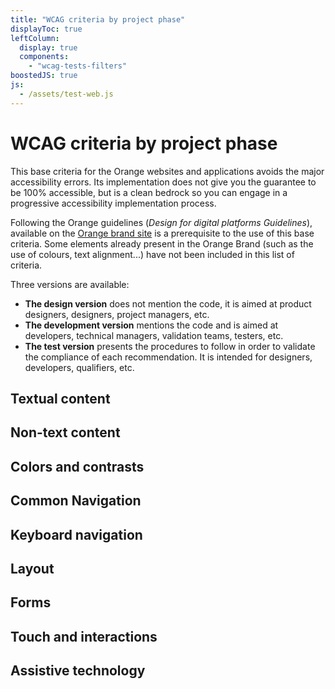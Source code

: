```yaml
---
title: "WCAG criteria by project phase"
displayToc: true
leftColumn:
  display: true
  components: 
    - "wcag-tests-filters"
boostedJS: true
js:
  - /assets/test-web.js
---
```


# WCAG criteria by project phase

This base criteria for the Orange websites and applications avoids the major accessibility errors.
Its implementation does not give you the guarantee to be 100% accessible, but is a clean bedrock so you can engage in a progressive accessibility implementation process.

Following the Orange guidelines (<cite>Design for digital platforms Guidelines</cite>), available on the [Orange brand site](http://design.orange.com/) is a prerequisite to the use of this base criteria. 
Some elements already present in the Orange Brand (such as the use of colours, text alignment...) have not been included in this list of criteria.

Three versions are available:
- **The design version** does not mention the code, it is aimed at product designers, designers, project managers, etc.
- **The development version** mentions the code and is aimed at developers, technical managers, validation teams, testers, etc.
- **The test version** presents the procedures to follow in order to validate the compliance of each recommendation. It is intended for designers, developers, qualifiers, etc.


<section id="refTests" class="accordion" aria-multiselectable="true">
  <h2 id="test-textual-content">Textual content</h2>
  <h2 id="test-non-text-content">Non-text content</h2>
  <h2 id="test-colors-and-contrasts">Colors and contrasts</h2>
  <h2 id="test-common-navigation">Common Navigation</h2>
  <h2 id="test-keyboard-navigation">Keyboard navigation</h2>
  <h2 id="test-layout">Layout</h2>
  <h2 id="test-forms">Forms</h2>
  <h2 id="test-touch-and-interactions">Touch and interactions</h2>
  <h2 id="test-assistive-technologies">Assistive technology</h2>
</section>

